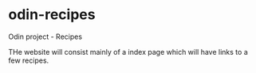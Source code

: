 # odin-recipes

Odin project - Recipes

THe website will consist mainly of a index page which will have links to a few recipes.
